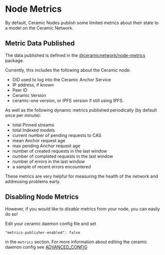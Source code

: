 # Node Metrics

By default, Ceramic Nodes publish some limited metrics about their state to a model on the Ceramic Network.

## Metric Data Published

The data published is defined in the [@ceramicnetwork/node-metrics](https://www.npmjs.com/package/@ceramicnetwork/node-metrics) package.

Currently, this includes the following about the Ceramic node:

  - DID used to log into the Ceramic Anchor Service
  - IP address, if known
  - Peer ID
  - Ceramic Version
  - ceramic-one version, or IPFS version if still using IPFS.

As well as the following dynamic metrics published periodically (by default once per minute):

  - total Pinned streams
  - total Indexed models
  - current number of pending requests to CAS
  - mean Anchor request age
  - max pending Anchor request age
  - number of created requests in the last window
  - number of completed requests in the last window
  - number of errors in the last window
  - a sample of recent errors encountered

These metrics are very helpful for measuring the health of the network and addressing problems early.

## Disabling Node Metrics

However, if you would like to *disable* metrics from your node, you can easily do so!

Edit your ceramic daemon config file and set

` "metrics-publisher-enabled": false `

in the `metrics` section.  For more information about editing the ceramic daemon config see [ADVANCED_CONFIG](./ADVANCED_CONFIG.md)

  
